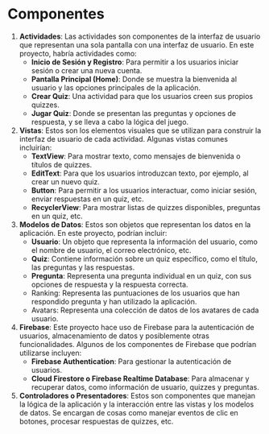 # Componentes

1. **Actividades**: Las actividades son componentes de la interfaz de usuario que representan una sola pantalla con una interfaz de usuario. En este proyecto, habría actividades como:
   * **Inicio de Sesión y Registro**: Para permitir a los usuarios iniciar sesión o crear una nueva cuenta.
   * **Pantalla Principal (Home)**: Donde se muestra la bienvenida al usuario y las opciones principales de la aplicación.
   * **Crear Quiz**: Una actividad para que los usuarios creen sus propios quizzes.
   * **Jugar Quiz**: Donde se presentan las preguntas y opciones de respuesta, y se lleva a cabo la lógica del juego.
2. **Vistas**: Estos son los elementos visuales que se utilizan para construir la interfaz de usuario de cada actividad. Algunas vistas comunes incluirían:
   * **TextView**: Para mostrar texto, como mensajes de bienvenida o títulos de quizzes.
   * **EditText**: Para que los usuarios introduzcan texto, por ejemplo, al crear un nuevo quiz.
   * **Button**: Para permitir a los usuarios interactuar, como iniciar sesión, enviar respuestas en un quiz, etc.
   * **RecyclerView**: Para mostrar listas de quizzes disponibles, preguntas en un quiz, etc.
3. **Modelos de Datos**: Estos son objetos que representan los datos en la aplicación. En este proyecto, podrían incluir:
   * **Usuario**: Un objeto que representa la información del usuario, como el nombre de usuario, el correo electrónico, etc.
   * **Quiz**: Contiene información sobre un quiz específico, como el título, las preguntas y las respuestas.
   * **Pregunta**: Representa una pregunta individual en un quiz, con sus opciones de respuesta y la respuesta correcta.
   * Ranking: Representa las puntuaciones de los usuarios que han respondido pregunta y han utilizado la aplicación.
   * Avatars: Representa una colección de datos de los avatares de cada usuario.
4. **Firebase**: Este proyecto hace uso de Firebase para la autenticación de usuarios, almacenamiento de datos y posiblemente otras funcionalidades. Algunos de los componentes de Firebase que podrían utilizarse incluyen:
   * **Firebase Authentication**: Para gestionar la autenticación de usuarios.
   * **Cloud Firestore o Firebase Realtime Database**: Para almacenar y recuperar datos, como información de usuario, quizzes y preguntas.
5. **Controladores o Presentadores**: Estos son componentes que manejan la lógica de la aplicación y la interacción entre las vistas y los modelos de datos. Se encargan de cosas como manejar eventos de clic en botones, procesar respuestas de quizzes, etc.
